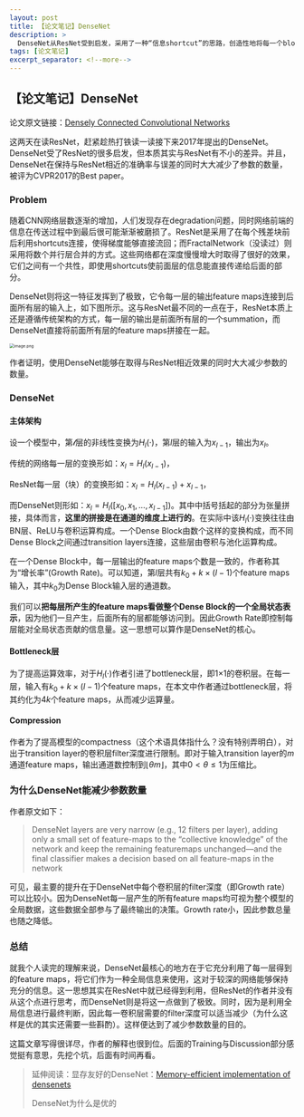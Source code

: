 ```yaml
---
layout: post
title: 【论文笔记】DenseNet
description: >
  DenseNet从ResNet受到启发，采用了一种“信息shortcut”的思路，创造性地将每一个block的输出连到后面所有block的输入上。DenseNet在保持与ResNet相近的准确率与误差的同时大大减少了参数的数量，被评为CVPR2017的Best paper。
tags: [论文笔记]
excerpt_separator: <!--more-->
---
```


## 【论文笔记】DenseNet

论文原文链接：[Densely Connected Convolutional Networks](https://openaccess.thecvf.com/content_cvpr_2017/html/Huang_Densely_Connected_Convolutional_CVPR_2017_paper.html)

这两天在读ResNet，赶紧趁热打铁读一读接下来2017年提出的DenseNet。DenseNet受了ResNet的很多启发，但本质其实与ResNet有不小的差异。并且，DenseNet在保持与ResNet相近的准确率与误差的同时大大减少了参数的数量，被评为CVPR2017的Best paper。

<!--more-->

### Problem

随着CNN网络层数逐渐的增加，人们发现存在degradation问题，同时网络前端的信息在传送过程中到最后很可能渐渐被磨损了。ResNet是采用了在每个残差块前后利用shortcuts连接，使得梯度能够直接流回；而FractalNetwork（没读过）则采用将数个并行层合并的方式。这些网络都在深度慢慢增大时取得了很好的效果，它们之间有一个共性，即使用shortcuts使前面层的信息能直接传递给后面的部分。

DenseNet则将这一特征发挥到了极致，它令每一层的输出feature maps连接到后面所有层的输入上，如下图所示。这与ResNet最不同的一点在于，ResNet本质上还是遵循传统架构的方式，每一层的输出是前面所有层的一个summation，而DenseNet直接将前面所有层的feature maps拼接在一起。

<img src="http://tva1.sinaimg.cn/large/008qPTh8ly1h3y7dalwdej30nr0jwai3.jpg" alt="image.png" style="zoom:50%;" align=center/>

作者证明，使用DenseNet能够在取得与ResNet相近效果的同时大大减少参数的数量。



### DenseNet

#### 主体架构

设一个模型中，第$\mathcal{l}$层的非线性变换为$H_{l}(·)$，第$l$层的输入为$x_{l-1}$，输出为$x_{l}$。

传统的网络每一层的变换形如：$x_l = H_{l}(x_{l-1})$，

ResNet每一层（块）的变换形如：$x_l = H_{l}(x_{l-1})+x_{l-1}$，

而DenseNet则形如：$x_l=H_l([x_0,x_1, \dots,x_{l-1}])$。其中中括号括起的部分为张量拼接，具体而言，**这里的拼接是在通道的维度上进行的**。在实际中该$H_l(·)$变换往往由BN层、ReLU与卷积运算构成。一个Dense Block由数个这样的变换构成，而不同Dense Block之间通过transition layers连接，这些层由卷积与池化运算构成。

在一个Dense Block中，每一层输出的feature maps个数是一致的，作者称其为“增长率”(Growth Rate)。可以知道，第$l$层共有$k_0+k\times(l-1)$个feature maps输入，其中$k_0$为Dense Block输入层的通道数。

我们可以**把每层所产生的feature maps看做整个Dense Block的一个全局状态表示**，因为他们一旦产生，后面所有的层都能够访问到。因此Growth Rate即控制每层能对全局状态贡献的信息量。这一思想可以算作是DenseNet的核心。

#### Bottleneck层

为了提高运算效率，对于$H_l(·)$作者引进了bottleneck层，即1×1的卷积层。在每一层，输入有$k_0+k\times(l-1)$个feature maps，在本文中作者通过bottleneck层，将其约化为$4k$个feature maps，从而减少运算量。

#### Compression

作者为了提高模型的compactness（这个术语具体指什么？没有特别弄明白），对出于transition layer的卷积层filter深度进行限制。即对于输入transition layer的$m$通道feature maps，输出通道数控制到$\lfloor\theta m\rfloor$，其中$0\lt\theta \le1$为压缩比。

### 为什么DenseNet能减少参数数量

作者原文如下：

> DenseNet layers are very narrow (e.g., 12 filters per layer), adding only a small set of feature-maps to the “collective knowledge” of the network and keep the remaining featuremaps unchanged—and the final classifier makes a decision based on all feature-maps in the network

可见，最主要的提升在于DenseNet中每个卷积层的filter深度（即Growth rate）可以比较小。因为DenseNet每一层产生的所有feature maps均可视为整个模型的全局数据，这些数据全部参与了最终输出的决策。Growth rate小，因此参数总量也随之降低。

### 总结

就我个人读完的理解来说，DenseNet最核心的地方在于它充分利用了每一层得到的feature maps，将它们作为一种全局信息来使用，这对于较深的网络能够保持充分的信息。这一思想其实在ResNet中就已经得到利用，但ResNet的作者并没有从这个点进行思考，而DenseNet则是将这一点做到了极致。同时，因为是利用全局信息进行最终判断，因此每一卷积层需要的filter深度可以适当减少（为什么这样是优的其实还需要一些斟酌）。这样便达到了减少参数数量的目的。

这篇文章写得很详尽，作者的解释也很到位。后面的Training与Discussion部分感觉挺有意思，先挖个坑，后面有时间再看。

> 延伸阅读：显存友好的DenseNet：[Memory-efficient implementation of densenets](https://link.zhihu.com/?target=https%3A//arxiv.org/pdf/1707.06990.pdf)
>
> DenseNet为什么是优的
